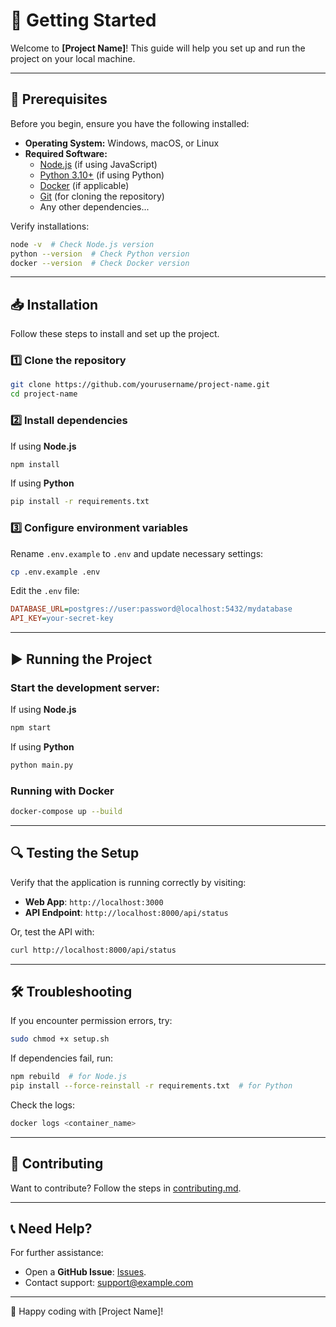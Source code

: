 # 🚀 Getting Started

Welcome to **[Project Name]**! This guide will help you set up and run the project on your local machine.

---

## 📌 Prerequisites
Before you begin, ensure you have the following installed:
- **Operating System:** Windows, macOS, or Linux
- **Required Software:**
    - [Node.js](https://nodejs.org/) (if using JavaScript)
    - [Python 3.10+](https://www.python.org/) (if using Python)
    - [Docker](https://www.docker.com/) (if applicable)
    - [Git](https://git-scm.com/) (for cloning the repository)
    - Any other dependencies...

Verify installations:
```sh
node -v  # Check Node.js version
python --version  # Check Python version
docker --version  # Check Docker version
```

---

## 📥 Installation
Follow these steps to install and set up the project.

### 1️⃣ Clone the repository

```sh
git clone https://github.com/yourusername/project-name.git
cd project-name
```

### 2️⃣ Install dependencies
If using **Node.js**
```sh
npm install
```
If using **Python**
```sh
pip install -r requirements.txt
```

### 3️⃣ Configure environment variables
Rename `.env.example` to `.env` and update necessary settings:
```sh
cp .env.example .env
```
Edit the `.env` file:
```ini
DATABASE_URL=postgres://user:password@localhost:5432/mydatabase
API_KEY=your-secret-key
```

---

## ▶️ Running the Project
### Start the development server:
If using **Node.js**
```sh
npm start
```

If using **Python**
```sh
python main.py
```

### Running with Docker
```sh
docker-compose up --build
```

---

## 🔍 Testing the Setup
Verify that the application is running correctly by visiting:

- **Web App**: `http://localhost:3000`
- **API Endpoint**: `http://localhost:8000/api/status`

Or, test the API with:


```sh
curl http://localhost:8000/api/status
```

---

## 🛠 Troubleshooting
If you encounter permission errors, try:
```sh
sudo chmod +x setup.sh
```

If dependencies fail, run:
```sh
npm rebuild  # for Node.js
pip install --force-reinstall -r requirements.txt  # for Python
```

Check the logs:
```sh
docker logs <container_name>
```

---

## 🤝 Contributing
Want to contribute? Follow the steps in [contributing.md](docs/contributing.md).

---

## 📞 Need Help?
For further assistance:
- Open a **GitHub Issue**: [Issues](https://github.com/kdsn/project-template/issues).
- Contact support: <support@example.com>

---

🚀 Happy coding with [Project Name]!